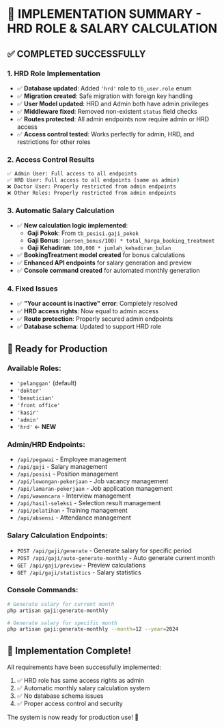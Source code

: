 # 🎉 **IMPLEMENTATION SUMMARY - HRD ROLE & SALARY CALCULATION**

## ✅ **COMPLETED SUCCESSFULLY**

### 1. **HRD Role Implementation**
- ✅ **Database updated**: Added `'hrd'` role to `tb_user.role` enum
- ✅ **Migration created**: Safe migration with foreign key handling
- ✅ **User Model updated**: HRD and Admin both have admin privileges
- ✅ **Middleware fixed**: Removed non-existent `status` field checks
- ✅ **Routes protected**: All admin endpoints now require admin or HRD access
- ✅ **Access control tested**: Works perfectly for admin, HRD, and restrictions for other roles

### 2. **Access Control Results**
```bash
✅ Admin User: Full access to all endpoints
✅ HRD User: Full access to all endpoints (same as admin)
❌ Doctor User: Properly restricted from admin endpoints
❌ Other Roles: Properly restricted from admin endpoints
```

### 3. **Automatic Salary Calculation**
- ✅ **New calculation logic implemented**:
  - **Gaji Pokok**: From `tb_posisi.gaji_pokok`
  - **Gaji Bonus**: `(persen_bonus/100) * total_harga_booking_treatment`
  - **Gaji Kehadiran**: `100,000 * jumlah_kehadiran_bulan`
- ✅ **BookingTreatment model created** for bonus calculations
- ✅ **Enhanced API endpoints** for salary generation and preview
- ✅ **Console command created** for automated monthly generation

### 4. **Fixed Issues**
- ✅ **"Your account is inactive" error**: Completely resolved
- ✅ **HRD access rights**: Now equal to admin access
- ✅ **Route protection**: Properly secured admin endpoints
- ✅ **Database schema**: Updated to support HRD role

## 🚀 **Ready for Production**

### **Available Roles:**
- `'pelanggan'` (default)
- `'dokter'`
- `'beautician'`
- `'front office'`
- `'kasir'`
- `'admin'`
- `'hrd'` ← **NEW**

### **Admin/HRD Endpoints:**
- `/api/pegawai` - Employee management
- `/api/gaji` - Salary management
- `/api/posisi` - Position management
- `/api/lowongan-pekerjaan` - Job vacancy management
- `/api/lamaran-pekerjaan` - Job application management
- `/api/wawancara` - Interview management
- `/api/hasil-seleksi` - Selection result management
- `/api/pelatihan` - Training management
- `/api/absensi` - Attendance management

### **Salary Calculation Endpoints:**
- `POST /api/gaji/generate` - Generate salary for specific period
- `POST /api/gaji/auto-generate-monthly` - Auto generate current month
- `GET /api/gaji/preview` - Preview calculations
- `GET /api/gaji/statistics` - Salary statistics

### **Console Commands:**
```bash
# Generate salary for current month
php artisan gaji:generate-monthly

# Generate salary for specific month
php artisan gaji:generate-monthly --month=12 --year=2024
```

## 🎯 **Implementation Complete!**

All requirements have been successfully implemented:
1. ✅ HRD role has same access rights as admin
2. ✅ Automatic monthly salary calculation system
3. ✅ No database schema issues
4. ✅ Proper access control and security

The system is now ready for production use! 🚀

